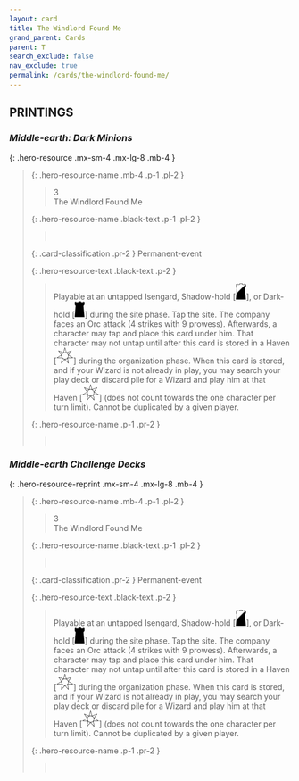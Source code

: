 ```yaml
---
layout: card
title: The Windlord Found Me
grand_parent: Cards
parent: T
search_exclude: false
nav_exclude: true
permalink: /cards/the-windlord-found-me/
---
```


## PRINTINGS


### _Middle-earth: Dark Minions_

{: .hero-resource .mx-sm-4 .mx-lg-8 .mb-4 }
> {: .hero-resource-name .mb-4 .p-1 .pl-2 }
> > <div class="card-mp">3</div>
> > <div class="card-name">The Windlord Found Me</div>
>
> {: .hero-resource-name .black-text .p-1 .pl-2 }
> > &nbsp;
>
> {: .card-classification .pr-2 }
> Permanent-event
>
> {: .hero-resource-text .black-text .p-2 }
> > Playable at an untapped Isengard, Shadow-hold \[![](/assets/images/shadow-hold.svg)], or Dark-hold \[![](/assets/images/dark-hold.svg)] during the site phase. Tap the site. The company faces an Orc attack (4 strikes with 9 prowess). Afterwards, a character may tap and place this card under him. That character may not untap until after this card is stored in a Haven \[![](/assets/images/free-haven.svg)] during the organization phase. When this card is stored, and if your Wizard is not already in play, you may search your play deck or discard pile for a Wizard and play him at that Haven \[![](/assets/images/free-haven.svg)] (does not count towards the one character per turn limit). Cannot be duplicated by a given player. 
> 
> {: .hero-resource-name .p-1 .pr-2 }
> > <div class="card-shield"></div>
> > <div class="card-corruption">&nbsp;</div>

### _Middle-earth Challenge Decks_

{: .hero-resource-reprint .mx-sm-4 .mx-lg-8 .mb-4 }
> {: .hero-resource-name .mb-4 .p-1 .pl-2 }
> > <div class="card-mp">3</div>
> > <div class="card-name">The Windlord Found Me</div>
>
> {: .hero-resource-name .black-text .p-1 .pl-2 }
> > &nbsp;
>
> {: .card-classification .pr-2 }
> Permanent-event
>
> {: .hero-resource-text .black-text .p-2 }
> > Playable at an untapped Isengard, Shadow-hold \[![](/assets/images/shadow-hold.svg)], or Dark-hold \[![](/assets/images/dark-hold.svg)] during the site phase. Tap the site. The company faces an Orc attack (4 strikes with 9 prowess). Afterwards, a character may tap and place this card under him. That character may not untap until after this card is stored in a Haven \[![](/assets/images/free-haven.svg)] during the organization phase. When this card is stored, and if your Wizard is not already in play, you may search your play deck or discard pile for a Wizard and play him at that Haven \[![](/assets/images/free-haven.svg)] (does not count towards the one character per turn limit). Cannot be duplicated by a given player. 
> 
> {: .hero-resource-name .p-1 .pr-2 }
> > <div class="card-shield"></div>
> > <div class="card-corruption">&nbsp;</div>
